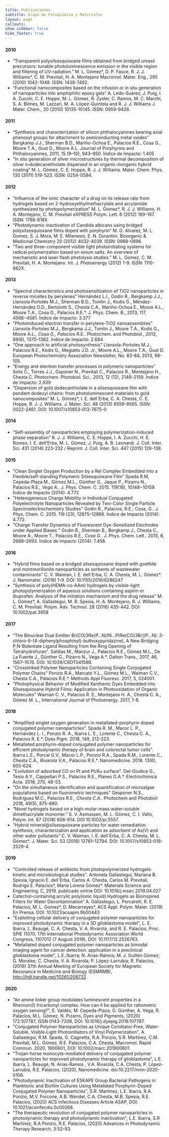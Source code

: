 ```yaml
---
title: Publicaciones
subtitle: Grupo de Fotoquímica y Materiales
layout: page
callouts:
show_sidebar: false
hide_footer: true
---
```


#### 2010
- “Transparent polysilsesquioxane films obtained from bridged ureasil precursors: tunable photoluminescence emission in the visible region and filtering of UV-radiation.”
M. L. Gómez*, D. P. Fasce, R. J. J. Williams*, C. M. Previtali, H. A. Montejano
Macromol. Mater. Eng., 295 (2010) 1042-1048. ISSN: 1438-7492.
- “Functional nanocomposites based on the infusion or in situ generation of nanoparticles into amphiphilic epoxy gels”
A. Ledo-Suárez, J. Puig, I. A. Zucchi, C. E. Hoppe, M. L. Gómez, R. Zysler, C. Ramos, M. C. Marchi, S. A. Bilmes, M. Lazzari, M. A. López-Quintela and R. J. J. Williams
J. Mater. Chem., 20 (2010) 10135-10145.  ISSN: 0959-9428.

#### 2011
- “Synthesis and characterization of silicon phthalocyanines bearing axial phenoxyl groups for attachment to semiconducting metal oxides” Bergkamp J.J., Sherman B.D., Mariño-Ochoa E., Palacios R.E., Cosa G., Moore T.A., Gust D., Moore A.L. Journal of Porphyrins and Phthalocyanines, 2011, 15 (9–10), 943–950. Índice de Impacto: 1.405
- “In situ generation of silver microstructures by thermal decomposition of silver n‑dodecanethiolate dispersed in an organic-inorganic hybrid coating” M. L. Gómez, C. E. Hoppe, R. J. J. Williams. Mater. Chem. Phys.  130 (2011) 519-523. ISSN: 0254-0584.

#### 2012
- “Influence of the ionic character of a drug on its release rate from hydrogels based on 2-hydroxyethylmethacrylate and acrylamide synthesized by photopolymerization”
M. L. Gómez*, R. J. J. Williams, H. A. Montejano, C. M. Previtali
eXPRESS Polym. Lett. 6 (2012) 189-197. ISSN: 1788-618X.
- “Photodynamic inactivation of Candida albicans using bridged polysilsesquioxane films doped with porphyrin”
M. G. Alvarez, M. L. Gomez, S. J. Mora, M. E. Milanesio, E. N. Durantini.
Bioorganic & Medicinal Chemistry 20 (2012) 4032-4039. ISSN: 0968-0896.
- “Two and three-component visible light photoinitiating systems for radical polymerization based on onium salts. An overview of mechanistic and laser flash photolysis studies.”
M. L. Gomez, C. M. Previtali, H. A. Montejano.
Int. J. Photoenergy (2012) 1-9. ISSN: 1110-662X.

#### 2013
- “Spectral characteristics and photosensitization of TiO2 nanoparticles in reverse micelles by perylenes” Hernández L.I., Godin R., Bergkamp J.J., Llansola Portolés M.J., Sherman B.D., Tomlin J., Kodis G., Méndez-Hernández D.D., Bertolotti S., Chesta C.A., Mariño-Ochoa E., Moore A.L., Moore T.A., Cosa G., Palacios R.E.*. J. Phys. Chem. B., 2013, 117, 4568−4581. Índice de Impacto: 3.377
 - “Photoinduced electron transfer in perylene-TiO2 nanoassemblies” Llansola-Portoles M.J., Bergkamp J.J., Tomlin J., Moore T.A., Kodis G., Moore A.L.*, Cosa G., Palacios R.E.*. Photochem. and Photobiol., 2013, 89(6), 1375–1382. Índice de Impacto: 2.684
- “One approach to artificial photosynthesis” Llansola-Portoles M.J., Palacios R.E., Kodis G., Megiatto J.D. Jr., Moore A.L., Moore T.A., Gust D. European Photochemistry Association Newsletter, No. 83-84, 2013, 98-105.
 - “Energy and electron transfer processes in polymeric nanoparticles” Solis C., Torres J.J., Gsponer N., Previtali C., Palacios R., Montejano H., Chesta C. Photochem. Photobiol. Sci., 2013, 12 (12), 2146–2159. Índice de Impacto: 2.939
- “Dispersion of gold dodecanthiolate in a silsesquioxane film with pendant dodecyl chains: from photoluminescent materials to gold nanocomposites” M. L. Gómez*, I. E. dell´Erba, C. A. Chesta, C. E. Hoppe, R. J. J. Williams. J. Mater. Sci. 48 (2013) 8559-8565. ISSN: 0022-2461. DOI: 10.1007/s10853-013-7675-0

#### 2014
- “Self-assembly of nanoparticles employing polymerization-induced phase separation” R. J. J. Williams, C. E. Hoppe, I. A. Zucchi, H. E. Romeo, I. E. dell’Erba, M. L. Gómez, J. Puig, A. B. Leonardi. J. Coll. Inter. Sci. 431 (2014) 223-232 / Reprint: J. Coll. Inter. Sci. 447 (2015) 129-138.

#### 2015
- "Clean Singlet Oxygen Production by a ReI Complex Embedded into a Flexible/self-standing Polymeric Silsesquioxane Film" Spada R.M, Cepeda-Plaza M., Gómez M.L., Günther G., Jaque P., Pizarro N., Palacios R.E.*, Vega A.*, J. Phys. Chem. C. 2015. 119(18), 10148−10159. Índice de Impacto (2014): 4.772
- "Heterogeneous Charge Mobility in Individual Conjugated Polyelectrolyte Nanoparticles Revealed by Two-Color Single Particle Spectroelectrochemistry Studies" Godin R., Palacios, R.E.; Cosa, G.. J. Phys. Chem. C. 2015. 119 (23), 12875–12886. Índice de Impacto (2014): 4.772.
- "Charge Transfer Dynamics of Fluorescent Dye-Sensitized Electrodes under Applied Biases " Godin R., Sherman B., Bergkamp J., Chesta C., Moore A., Moore T., Palacios R.E.*, Cosa G.*. J. Phys. Chem. Lett.. 2015, 6, 2688–2693. Índice de Impacto (2014): 7.458.

#### 2016
- “Hybrid films based on a bridged silsesquioxane doped with goethite and montmorillonite nanoparticles as sorbents of wastewater contaminants” C. V. Waiman, I. E. dell´Erba, C. A. Chesta, M. L. Gómez*. J. Nanomater. (2016) 1-9. DOI: 10.1155/2016/6286247
- “Synthesis of poly(HEMA-co-AAm) hydrogels by visible-light photopolymerization of aqueous solutions containing aspirin or ibuprofen: Analysis of the initiation mechanism and the drug release” M. L. Gómez*, A. Gallastegui, M. B. Spesia, H. A. Montejano, R. J. Williams, C. M. Previtali. Polym. Adv. Technol. 28 (2016) 435-442. DOI: 10.1002/pat.3958

#### 2017
- "The Binuclear Dual Emitter Br(CO)3Re(P…N)(N…P)Re(CO)3Br](P…N): 3-chloro-6-(4-diphenylphosphinyl)-buthoxypyridazine), A New Bridging P,N-Bidentate Ligand Resulting from the Ring Opening of Tetrahydrofuran". Saldías M., Manzur J., Palacios R.E., Gómez M.L., De La Fuente J., Günther G., Pizarro N., Vega A.*. Dalton Trans., 2017, 46, 1567–1576. DOI: 10.1039/C6DT04158B.
 - "Crosslinked Polymer Nanoparticles Containing Single Conjugated Polymer Chains" Ponzio R.A., Marcato Y.L., Gómez M.L., Waiman C.V., Chesta C.A., Palacios R.E.*. Methods Appl Fluoresc. 2017, 5, 024001.
- "Photophysical Behavior of Modified Xanthenic Dyes Embedded into Silsesquioxane Hybrid Films: Application in Photooxidation of Organic Molecules" Waiman C. V., Palacios R. E., Montejano H. A., Chesta C. A., Gómez M. L., International Journal of Photoenergy. 2017, 1-8.

#### 2018
- "Amplified singlet oxygen generation in metallated-porphyrin doped conjugated polymer nanoparticles". Spada R. M., Macor L. P., Hernández L. I., Ponzio R. A., Ibarra L. E., Lorente C., Chesta C. A., Palacios R. E.*. Dyes Pigm. 2018, 149, 212-223.
- Metallated porphyrin-doped conjugated polymer nanoparticles for efficient photodynamic therapy of brain and colorectal tumor cells". Ibarra L.E., Porcal G.V., Macor L.P., Ponzio R.A., Spada R.M., Lorente C., Chesta C.A.*, Rivarola V.A.*, Palacios R.E.*. Nanomedicine. 2018. 13(6), 605-624.
- "Evolution of adsorbed CO on Pt and Pt/Au surface". Del-Giudice G., Tesio A.Y., Cappellari P.S., Palacios R.E., Planes G.A.*. Electrochimica Acta. 2018, 270, 48-53.
- "On the simultaneous identification and quantification of microalgae populations based on fluorometric techniques" Gesponer N.S., Rodríguez M.C., Palacios R.E.*, Chesta C.A.*. Photochem and Photobiol 2018, 49(5), 875-880.
- “Novel hydrogels based on a high-molar-mass water-soluble dimethacrylate monomer.” S. V. Asmussen, M. L. Gómez, C. I. Vallo, Polym. Int. 67 (2018) 606-614. DOI 10.1002/pi.5557.
- “Hybrid mineral@silsesquioxane particles for water remediation: synthesis, characterization and application as adsorbent of As(V) and other water pollutants” C. V. Waiman, I. E. dell´Erba, C. A. Chesta, M. L. Gómez*. J. Mater. Sci. 53 (2018) 12781–12794. DOI: 10.1007/s10853-018-2529-4.

#### 2019
- "Controlled release of antibiotic from photopolymerized hydrogels: kinetic and microbiological studies". Antonela Gallastegui, Mariana B. Spesia, Ignacio E. dell´Erba, Carlos A. Chesta, Carlos M. Previtali, Rodrigo E. Palacios*, María Lorena Gómez*. Materials Science and Engineering: C, 2019. publicado online DOI: 10.1016/j.msec.2019.04.027
- Catechol-containing acrylic poly(ionic liquid) Hydrogels as Bioinspired Filters for Water Decontamination” A. Gallastegui, L. Porcarelli, R. E. Palacios, M. L. Gomez*, D. Mecerreyes*, ACS Appl. Polym. Mater. (2019) En Prensa. DOI: 10.1021/acsapm.9b00443
- "Exploiting cellular delivery of conjugated polymer nanoparticles for improved photodynamic therapy in a 3D glioblastoma model", L. E. Ibarra, L. Beaugé, C. A. Chesta, V. A. Rivarola, and R. E. Palacios, Proc. SPIE 11070, 17th International Photodynamic Association World Congress, 1107012 (7 August 2019), DOI: 10.1117/12.2526763.
- "Metallated doped conjugated polymer nanoparticles as bimodal imaging agent for cancer detection: application in a preclinical glioblastoma model", L.E.;Ibarra; N. Arias-Ramos; M. J. Guillén Gómez; G. Morales; C. Chesta; V. A. Rivarola; P. López-Larrubia; R. Palacios, (2019) 37th Annual Meeting of European Society for Magnetic Resonance In Medicine and Biology (ESMRMB), http://hdl.handle.net/10261/208732.

#### 2020
- "An amine linker group modulates luminescent properties in a Rhenium(I) tricarbonyl complex. How can it be applied for ratiometric oxygen sensing?", E. Valdés, M. Cepeda-Plaza, G. Günther, A. Vega, R. Palacios, M.L. Gómez, N. Pizarro, Dyes and Pigments, (2020)  172:107787, ISSN 0143-7208, DOI: 10.1016/j.dyepig.2019.107787.
- "Conjugated Polymer Nanoparticles as Unique Coinitiator‐Free, Water‐Soluble, Visible‐Light Photoinitiators of Vinyl Polymerization", A. Gallastegui, R.M. Spada, G. Cagnetta, R.A. Ponzio, S.R. Martínez, C.M. Previtali, M.L. Gómez, R.E. Palacios, C.A. Chesta, Macromol. Rapid Commun. 2020, 1900601, DOI: 10.1002/marc.201900601.
- "Trojan-horse monocyte-mediated delivery of conjugated polymer nanoparticles for improved photodynamic therapy of glioblastoma", L.E. Ibarra, L. Beaugé, N. Arias-Ramos , V.A. Rivarola, C.A. Chesta, P. López-Larrubia, R.E. Palacios, (2020), Nanomedicine. doi:10.2217/nnm-2020-0106.
- "Photodynamic Inactivation of ESKAPE Group Bacterial Pathogens in Planktonic and Biofilm Cultures Using Metallated Porphyrin-Doped Conjugated Polymer Nanoparticles", S.R. Martínez, L.E. Ibarra, R.A. Ponzio, M.V. Forcone, A.B. Wendel, C.A. Chesta, M.B. Spesia, R.E. Palacios, (2020) ACS Infectious Diseases Article ASAP, DOI: 10.1021/acsinfecdis.0c00268.
- "The therapeutic revolution of conjugated polymer nanoparticles in photodynamic therapy and photodynamic inactivation", L.E. Ibarra, S.R Martínez, R.A Ponzio, R.E. Palacios, (2020) Advances in Photodynamic Therapy Research, 3:52-93.
